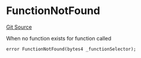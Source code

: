 # FunctionNotFound
[Git Source](https://github.com/thrackle-io/forte-rules-engine/blob/0c70bcd32f4dcc456508b64e73411cac76dd6f09/src/client/token/handler/diamond/HandlerDiamond.sol)

When no function exists for function called


```solidity
error FunctionNotFound(bytes4 _functionSelector);
```


